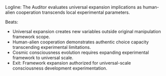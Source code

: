 ﻿---
series: 5
novella: 1
file: S5N1_Epilogue
type: epilogue
pov: Auditor
setting: Room-not-room - universal expansion assessment
word_target_min: 600
word_target_max: 800
status: outline
---
Logline: The Auditor evaluates universal expansion implications as human-alien cooperation transcends local experimental parameters.

Beats:
- Universal expansion creates new variables outside original manipulation framework scope.
- Human-alien cooperation demonstrates authentic choice capacity transcending experimental limitations.
- Cosmic consciousness evolution requires expanding experimental framework to universal scale.
- Exit: Framework expansion authorized for universal-scale consciousness development experimentation.